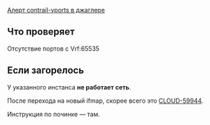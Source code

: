 [Алерт contrail-vports в джаглере](https://juggler.yandex-team.ru/aggregate_checks/?query=service%3Dcontrail-vports)

## Что проверяет

Отсутствие портов с Vrf:65535

## Если загорелось

У указанного инстанса **не работает сеть**. 

После перехода на новый ifmap, скорее всего это [CLOUD-59944](https://st.yandex-team.ru/CLOUD-59944).

Инструкция по починке — там.